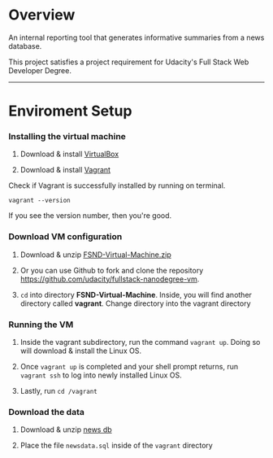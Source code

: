 # Overview
An internal reporting tool that generates informative summaries from a news database.

This project satisfies a project requirement for Udacity's Full Stack Web Developer Degree.

***

# Enviroment Setup

### Installing the virtual machine

1. Download & install  [VirtualBox](https://www.virtualbox.org/wiki/Downloads)

2. Download & install [Vagrant](https://www.vagrantup.com/downloads.html)

Check if Vagrant is successfully installed by running on terminal.

```vagrant --version```

If you see the version number, then you're good.

### Download VM configuration

1. Download & unzip
[FSND-Virtual-Machine.zip](https://d17h27t6h515a5.cloudfront.net/topher/2017/May/59125904_fsnd-virtual-machine/fsnd-virtual-machine.zip)

2. Or you can use Github to fork and clone the repository https://github.com/udacity/fullstack-nanodegree-vm.

3. ```cd``` into directory **FSND-Virtual-Machine**. Inside, you will find another directory called **vagrant**. Change directory into the vagrant directory

### Running the VM
1. Inside the vagrant subdirectory, run the command
```vagrant up```. Doing so will download & install the Linux OS.

2. Once ```vagrant up``` is completed and your shell prompt returns, run ```vagrant ssh``` to log into newly installed Linux OS.

3. Lastly, run ```cd /vagrant```

### Download the data
1. Download & unzip [news db](https://d17h27t6h515a5.cloudfront.net/topher/2016/August/57b5f748_newsdata/newsdata.zip)

2. Place the file ```newsdata.sql``` inside of the ```vagrant``` directory
